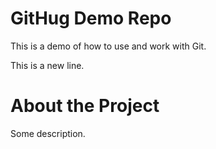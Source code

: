 # GitHug Demo Repo
This is a demo of how to use and work with Git.

This is a new line.

# **About the Project**
Some description.
